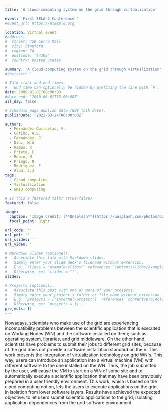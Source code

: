 ```yaml
---
title: 'A cloud-computing system on the grid through virtualization'

event: 'First EELA-2 Conference '
#event_url: https://example.org

location: Virtual event
#address:
#  street: 450 Serra Mall
#  city: Stanford
#  region: CA
#  postcode: '94305'
#  country: United States

summary: 'A cloud-computing system on the grid through virtualization'
#abstract: ''

# Talk start and end times.
#   End time can optionally be hidden by prefixing the line with `#`.
date: 2009-01-01T00:00:00
#date_end: '2030-06-01T15:00:00Z'
all_day: false

# Schedule page publish date (NOT talk date).
publishDate: '2022-03-24T00:00:00Z'

authors: 
  - Fernández-Quiruelas, V.
  - Cofiño, A.S.
  - Fernández, J.
  - Diaz, M.A
  - Ramos, R
  - Prieta, F
  - Rubio, M
  - Priego, R
  - Rodriguez, F
  - Alba, J.J
tags: 
  - Cloud computing
  - Virtualization
  - GRID computing

# Is this a featured talk? (true/false)
featured: false

image:
  caption: 'Image credit: [**Unsplash**](https://unsplash.com/photos/bzdhc5b3Bxs)'
  focal_point: Right

url_code: ''
url_pdf: ''
url_slides: ''
url_video: ''

# Markdown Slides (optional).
#   Associate this talk with Markdown slides.
#   Simply enter your slide deck's filename without extension.
#   E.g. `slides = "example-slides"` references `content/slides/example-slides.md`.
#   Otherwise, set `slides = ""`.
slides:

# Projects (optional).
#   Associate this post with one or more of your projects.
#   Simply enter your project's folder or file name without extension.
#   E.g. `projects = ["internal-project"]` references `content/project/deep-learning/index.md`.
#   Otherwise, set `projects = []`.
projects: []
---
```


<p>Nowadays, scientists who make use of the grid are experiencing incompatibility problems between the scientific application that is executed on Working Nodes (WN) and the software installed on them; such as operating system, libraries, and grid middleware. On the other hand, scientists have problems to submit their jobs to different grid sites, because of the grid does not provide a software installation standard on them. This work presents the integration of virtualization technology on grid WN's. This way, users can introduce an application into a virtual machine (VM) with different software to the one installed on the WN. Thus, the job submitted by the user, will cause the VM to start on a WN of some site and to automatically execute a scientific application that may have been previously prepared in a user friendly environment. This work, which is based on the cloud computing notion, lets the users to execute applications on the grid, in isolation from lower software layers. Results have achieved the expected objective: to let users submit scientific applications to the grid, isolating application dependences from the grid software environment.</p>
